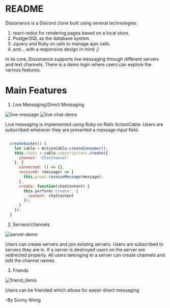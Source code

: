 # README

Dissonance is a Discord clone built using several technologies.
1. react-redux for rendering pages based on a local store.
2. PostgerSQL as the database system.
3. Jquery and Ruby on rails to manage ajax calls.
4. and... with a responsive design in mind ;]

In its core, Dissonance supports live messaging through different servers and text channels. There is a demo login where users can explore the various features.

# Main Features

1. Live Messaging/Direct Messaging

![live-message](./screenshots/direct-message-demo.gif)
![live-chat-demo](./screenshots/live-chat-demo.gif)

Live messaging is implemented using Ruby on Rails ActionCable. Users are subscribed whenever they are presented a message input field.

```javascript

  createSocket() {
    let cable = ActionCable.createConsumer();
    this.chats = cable.subscriptions.create({
      channel: 'ChatChannel'
    }, {
      connected: () => {},
      received: (message) => {
        this.props.receiveMessage(message);
      },
      create: function(chatContent) {
        this.perform('create', {
          content: chatContent
        });
      }
    });
  }

  ```

2. Servers/channels

![server-demo](./screenshots/server-demo.gif)

Users can create servers and join existing servers. Users are subscribed to servers they are in. If a server is destroyed users on the server are redirected properly. All users belonging to a server can create channels and edit the channel names

3. Friends

![friend_demo](./screenshots/friend_demo.gif)

Users can be friended which allows for easier direct messaging





-By Sunny Wong
